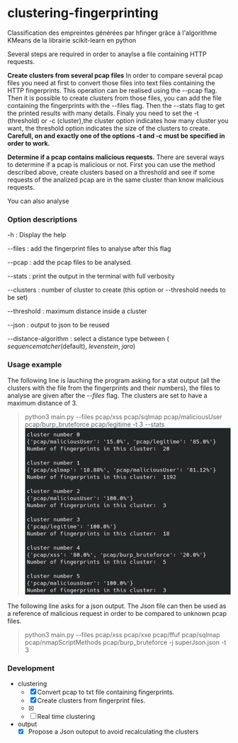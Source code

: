 # clustering-fingerprinting
Classification des empreintes générées par hfinger grâce à l'algorithme KMeans de la librairie scikit-learn en python

Several steps are required in order to anaylse a file containing HTTP requests.

**Create clusters from several pcap files**
In order to compare several pcap files you need at first to convert those files into text files containing the HTTP fingerprints. This operation can be realised using the --pcap flag. 
Then it is possible to create clusters from those files, you can add the file containing the fingerprints with the --files flag. Then the --stats flag to get the printed results with many details. Finaly you need to set the -t (threshold) or -c (cluster),the cluster option indicates how many cluster you want, the threshold option indicates the size of the clusters to create. **Carefull, on and exactly one of the options -t and -c must be specified in order to work.** 

**Determine if a pcap contains malicious requests.**
There are several ways to determine if a pcap is malicious or not. First you can use the method described above, create clusters based on a threshold and see if some requests of the analized pcap are in the same cluster than know malicious requests. 

You can also analyse 

### Option descriptions
-h : Display the help 

--files : add the fingerprint files to analyse after this flag

--pcap : add the pcap files to be analysed.

--stats : print the output in the terminal with full verbosity

--clusters : number of cluster to create (this option or --threshold needs to be set)

--threshold : maximum distance inside a cluster

--json : output to json to be reused

--distance-algorithm : select a distance type between ( _sequencematcher_(default), _levenstein_, _jaro_)

### Usage example
The following line is lauching the program asking for a stat output (all the clusters with the file from the fingerprints and their numbers), the files to analyse are given after the _--files_ flag. The clusters are set to have a maximum distance of 3. 
> python3 main.py --files pcap/xss pcap/sqlmap pcap/maliciousUser pcap/burp_bruteforce pcap/legitime -t 3 --stats
![Pyplot graph](result_exemple.png)

The following line asks for a json output. The Json file can then be used as a reference of malicious request in order to be compared to unknown pcap files. 
> python3 main.py --files pcap/xss pcap/xxe pcap/ffuf pcap/sqlmap pcap/nmapScriptMethods pcap/burp_bruteforce -j superJson.json -t 3



### Development

- clustering
    - [x] Convert pcap to txt file containing fingerprints. 
    - [x] Create clusters from fingerprint files.
    - [x] 
    - [ ] Real time clustering 
- output
    - [x] Propose a Json outoput to avoid recalculating the clusters
